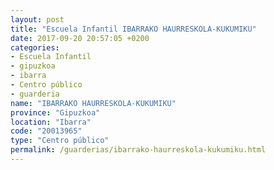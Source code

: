 ```yaml
---
layout: post
title: "Escuela Infantil IBARRAKO HAURRESKOLA-KUKUMIKU"
date: 2017-09-20 20:57:05 +0200
categories:
- Escuela Infantil
- gipuzkoa
- ibarra
- Centro público
- guarderia
name: "IBARRAKO HAURRESKOLA-KUKUMIKU"
province: "Gipuzkoa"
location: "Ibarra"
code: "20013965"
type: "Centro público"
permalink: /guarderias/ibarrako-haurreskola-kukumiku.html
---
```

